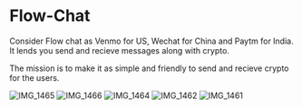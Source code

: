 # Flow-Chat


Consider Flow chat as Venmo for US, Wechat for China and Paytm for India. It lends you send and recieve messages along with crypto. 

The mission is to make it as simple and friendly to send and recieve crypto for the users.


![IMG_1465](https://user-images.githubusercontent.com/35871990/222076595-e1a63996-80f6-4411-a778-cfc73b8c6d35.PNG)
![IMG_1466](https://user-images.githubusercontent.com/35871990/222076606-9f6ad65f-02f9-4fed-9437-e384ec412f88.PNG)
![IMG_1464](https://user-images.githubusercontent.com/35871990/222076625-79749fc3-d9bc-45cd-a8f6-95e7b87c25e3.PNG)
![IMG_1462](https://user-images.githubusercontent.com/35871990/222076646-e99daa79-5aa8-4de2-a9e7-e99d454ae7dc.PNG)
![IMG_1461](https://user-images.githubusercontent.com/35871990/222076662-c5f838f5-4e94-4966-a4ab-de45c74d3079.PNG)
